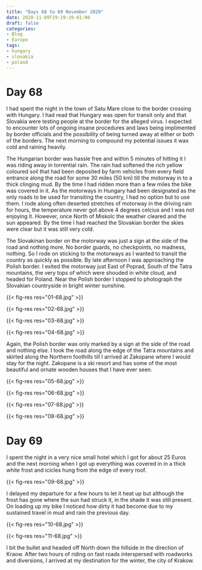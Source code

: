 ```yaml
---
title: "Days 68 to 69 November 2020"
date: 2020-11-09T19:19:19-01:00
draft: false
categories:
- Blog
- Europe
tags:
- hungary
- slovakia
- poland
---
```


# Day 68

I had spent the night in the town of Satu Mare close to the border crossing with Hungary. I had read that Hungary was open for transit only and that Slovakia were testing people at the border for the alleged virus. I expected to encounter lots of ongoing insane procedures and laws being implimented by border officials and the possibility of being turned away at either or both of the borders. The next morning to compound my potential issues it was cold and raining heavily.

<!--more-->

The Hungarian border was hassle free and within 5 minutes of hitting it I was riding away in torrential rain. The rain had softened the rich yellow coloured soil that had been deposited by farm vehicles from every field entrance along the road for some 30 miles (50 km) till the motorway in to a thick clinging mud. By the time I had ridden more than a few miles the bike was covered in it. As the motorways in Hungary had been designated as the only roads to be used for transiting the country, I had no option but to use them. I rode along often deserted stretches of motorway in the driving rain for hours, the temperature never got above 4 degrees celcius and I was not enjoying it. However, once North of Miskolc the weather cleared and the sun appeared. By the time I had reached the Slovakian border the skies were clear but it was still very cold. 

The Slovakinan border on the motorway was just a sign at the side of the road and nothing more. No border guards, no checkpoints, no madness, nothing. So I rode on sticking to the motorways as I wanted to transit the country as quickly as possible. By late afternoon I was approaching the Polish border. I exited the motorway just East of Poprad, South of the Tatra mountains, the very tops of which were shouded in white cloud, and headed for Poland. Near the Polish border I stopped to photograph the Slovakian countryside in bright winter sunshine.

{{< fig-res res="01-68.jpg" >}}

{{< fig-res res="02-68.jpg" >}}

{{< fig-res res="03-68.jpg" >}}

{{< fig-res res="04-68.jpg" >}}

Again, the Polish border was only marked by a sign at the side of the road and nothing else. I took the road along the edge of the Tatra mountains and skirted along the Northern foothills till I arrived at Zakopane where I would stay for the night. Zakopane is a ski resort and has some of the most beautiful and ornate wooden houses that I have ever seen.

{{< fig-res res="05-68.jpg" >}}

{{< fig-res res="06-68.jpg" >}}

{{< fig-res res="07-68.jpg" >}}

{{< fig-res res="08-68.jpg" >}}

# Day 69

I spent the night in a very nice small hotel which I got for about 25 Euros and the next morning when I got up everything was covered in in a thick white frost and icicles hung from the edge of every roof. 

{{< fig-res res="09-68.jpg" >}}

I delayed my departure for a few hours to let it heat up but although the frost has gone where the sun had struck it, in the shade it was still present. On loading up my bike I noticed how dirty it had become due to my sustained travel in mud and rain the previous day.

{{< fig-res res="10-68.jpg" >}}

{{< fig-res res="11-68.jpg" >}}

I bit the bullet and headed off North down the hillside in the direction of Kraow. After two hours of riding on fast roads interspersed with roadworks and diversions, I arrived at my destination for the winter, the city of Krakow.